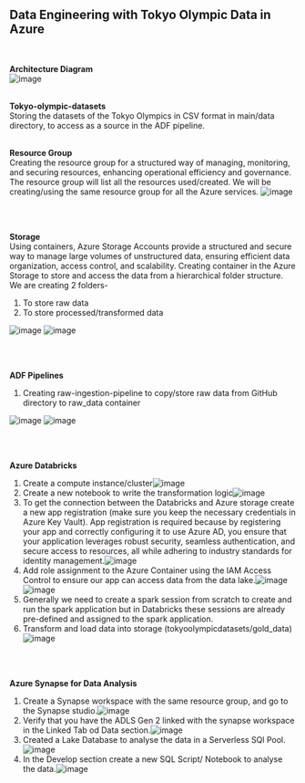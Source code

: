 <h2>Data Engineering with Tokyo Olympic Data in Azure</h2>
<br>

**Architecture Diagram**<br>
![image](https://github.com/user-attachments/assets/a0cf0b7a-2132-4c77-8576-18fadef1c8f2)
<br>
<br>

**Tokyo-olympic-datasets**<br>
Storing the datasets of the Tokyo Olympics in CSV format in main/data directory, to access as a source in the ADF pipeline.
<br>
<br>

**Resource Group**<br>
Creating the resource group for a structured way of managing, monitoring, and securing resources, enhancing operational efficiency and governance.
The resource group will list all the resources used/created.
We will be creating/using the same resource group for all the Azure services.
![image](https://github.com/user-attachments/assets/c28e8fbc-f1b1-4cb1-9160-38297b0811c8)

<br>
<br>

**Storage**<br>
Using containers, Azure Storage Accounts provide a structured and secure way to manage large volumes of unstructured data, ensuring efficient data organization, access control, and scalability.
Creating container in the Azure Storage to store and access the data from a hierarchical folder structure. We are creating 2 folders-
1. To store raw data
2. To store processed/transformed data

![image](https://github.com/user-attachments/assets/4fcbd8db-5351-4e19-addd-6736e2e4e4b1)
![image](https://github.com/user-attachments/assets/e0497cd8-dbaf-4cd8-9039-ae19a5f04b44)

<br>
<br>

**ADF Pipelines**<br>
1. Creating raw-ingestion-pipeline to copy/store raw data from GitHub directory to raw_data container

![image](https://github.com/user-attachments/assets/d89a14cc-4ccb-42aa-80e1-acde6c3b247a)
![image](https://github.com/user-attachments/assets/3d862643-4bf2-40f3-847c-f863b02ffadc)

<br>
<br>

**Azure Databricks**<br>
1. Create a compute instance/cluster![image](https://github.com/user-attachments/assets/01f847fd-6864-41f5-93b0-023f51d2888d)
2. Create a new notebook to write the transformation logic![image](https://github.com/user-attachments/assets/0ff9e2f6-49a8-4af4-908e-32884f25a355)
3. To get the connection between the Databricks and Azure storage create a new app registration (make sure you keep the necessary credentials in Azure Key Vault). App registration is required because by registering your app and correctly configuring it to use Azure AD, you ensure that your application leverages robust security, seamless authentication, and secure access to resources, all while adhering to industry standards for identity management.![image](https://github.com/user-attachments/assets/74c82968-8bfc-4839-9035-b91686281ecc)
4. Add role assignment to the Azure Container using the IAM Access Control to ensure our app can access data from the data lake.![image](https://github.com/user-attachments/assets/72250b77-696b-4588-8c0a-7d27002cf70c)
![image](https://github.com/user-attachments/assets/43f1715c-4b85-4685-8652-577c9071327c)
5. Generally we need to create a spark session from scratch to create and run the spark application but in Databricks these sessions are already pre-defined and assigned to the spark application.
6. Transform and load data into storage (tokyoolympicdatasets/gold_data)![image](https://github.com/user-attachments/assets/d5b1d7f5-4102-4efe-aba3-55b2f41a56ea)

<br>
<br>

**Azure Synapse for Data Analysis**
1. Create a Synapse workspace with the same resource group, and go to the Synapse studio.![image](https://github.com/user-attachments/assets/440bbb52-ffbf-46b0-9b6a-a46683c847ff)
2. Verify that you have the ADLS Gen 2 linked with the synapse workspace in the Linked Tab od Data section.![image](https://github.com/user-attachments/assets/c5f5a3bc-ad4e-449f-bde8-ae6f7df1888d)
3. Created a Lake Database to analyse the data in a Serverless SQl Pool.![image](https://github.com/user-attachments/assets/fae330a3-3d00-4984-971a-5da5a8a0ad9f)
4. In the Develop section create a new SQL Script/ Notebook to analyse the data.![image](https://github.com/user-attachments/assets/fb632433-15b8-4261-b7d7-dbfef8b13cb7)








